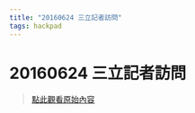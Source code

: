 ```yaml
---
title: "20160624 三立記者訪問"
tags: hackpad
---
```


# 20160624 三立記者訪問

> [點此觀看原始內容](https://g0v.hackpad.tw/rXbJgdvknyK)




